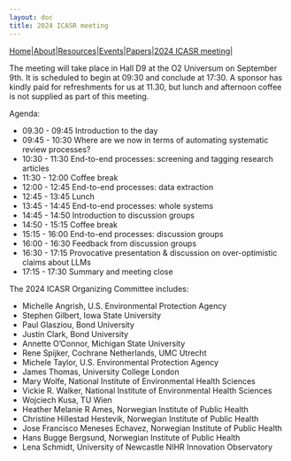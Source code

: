 ```yaml
---
layout: doc
title: 2024 ICASR meeting
---
```

[Home](index.md)|[About](about.md)|[Resources](resources.md)|[Events](events.md)|[Papers](papers.md)|[2024 ICASR meeting](2024_meeting.md)|  


The meeting will take place in Hall D9 at the O2 Universum on September 9th. It is scheduled to begin at 09:30 and conclude at 17:30. A sponsor has kindly paid for refreshments for us at 11.30, but lunch and afternoon coffee is not supplied as part of this meeting.

Agenda:
- 09.30 - 09:45    Introduction to the day
- 09:45 - 10:30    Where are we now in terms of automating systematic review processes?
- 10:30 - 11:30    End-to-end processes: screening and tagging research articles
- 11:30 - 12:00    Coffee break
- 12:00 - 12:45    End-to-end processes: data extraction
- 12:45 - 13:45    Lunch
- 13:45 - 14:45    End-to-end processes: whole systems
- 14:45 - 14:50    Introduction to discussion groups
- 14:50 - 15:15    Coffee break
- 15:15 - 16:00    End-to-end processes: discussion groups
- 16:00 - 16:30    Feedback from discussion groups
- 16:30 - 17:15    Provocative presentation & discussion on over-optimistic claims about LLMs
- 17:15 - 17:30    Summary and meeting close



The 2024 ICASR Organizing Committee includes:  
<ul>
<li>Michelle Angrish, U.S. Environmental Protection Agency</li>
<li>Stephen Gilbert, Iowa State University</li>
<li>Paul Glasziou, Bond University</li>
<li>Justin Clark, Bond University</li>
<li>Annette O’Connor, Michigan State University</li>
<li>Rene Spijker, Cochrane Netherlands, UMC Utrecht</li>
<li>Michele Taylor, U.S. Environmental Protection Agency</li>
<li>James Thomas, University College London</li>
<li>Mary Wolfe, National Institute of Environmental Health Sciences</li>
<li>Vickie R. Walker, National Institute of Environmental Health Sciences</li>
<li>Wojciech Kusa, TU Wien</li>
<li>Heather Melanie R Ames, Norwegian Institute of Public Health</li>
<li>Christine Hillestad Hestevik, Norwegian Institute of Public Health</li>
<li>Jose Francisco Meneses Echavez, Norwegian Institute of Public Health</li>
<li>Hans Bugge Bergsund, Norwegian Institute of Public Health</li>
<li>Lena Schmidt, University of Newcastle NIHR Innovation Observatory</li>
  </ul>
